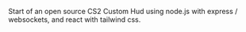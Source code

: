 Start of an open source CS2 Custom Hud using node.js with express / websockets, and react with tailwind css.
